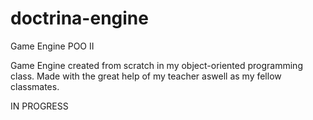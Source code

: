 # doctrina-engine
Game Engine POO II

Game Engine created from scratch in my object-oriented programming class. Made with the great help of my teacher aswell as my fellow classmates.

IN PROGRESS
